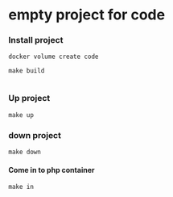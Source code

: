 # empty project for code

### Install project
```
docker volume create code

make build


```
### Up project

```
make up

```

### down project

```make down```

#### Come in to php container

```make in```
